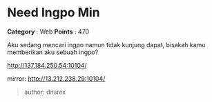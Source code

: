 # Need Ingpo Min

**Category** : Web
**Points** : 470

Aku sedang mencari ingpo namun tidak kunjung dapat, bisakah kamu memberikan aku sebuah ingpo?


http://137.184.250.54:10104/

mirror:
http://13.212.238.29:10104/


> author: dnsrex



